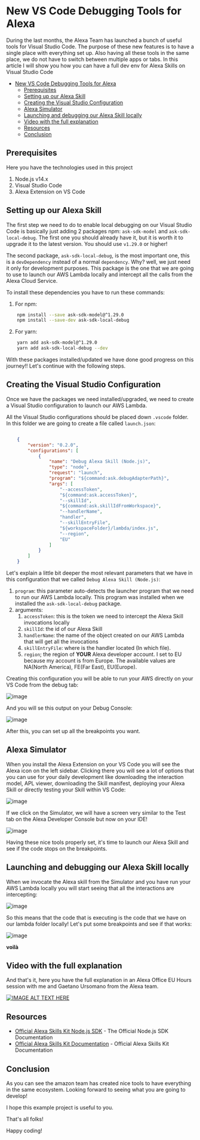 # New VS Code Debugging Tools for Alexa

During the last months, the Alexa Team has launched a bunch of useful tools for Visual Studio Code. The purpose of these new features is to have a single place with everything set up. Also having all these tools in the same place, we do not have to switch between multiple apps or tabs. In this article I will show you how you can have a full dev env for Alexa Skills on Visual Studio Code

<!-- TOC -->

- [New VS Code Debugging Tools for Alexa](#new-vs-code-debugging-tools-for-alexa)
  - [Prerequisites](#prerequisites)
  - [Setting up our Alexa Skill](#setting-up-our-alexa-skill)
  - [Creating the Visual Studio Configuration](#creating-the-visual-studio-configuration)
  - [Alexa Simulator](#alexa-simulator)
  - [Launching and debugging our Alexa Skill locally](#launching-and-debugging-our-alexa-skill-locally)
  - [Video with the full explanation](#video-with-the-full-explanation)
  - [Resources](#resources)
  - [Conclusion](#conclusion)

<!-- /TOC -->

## Prerequisites

Here you have the technologies used in this project
1. Node.js v14.x
2. Visual Studio Code
3. Alexa Extension on VS Code

## Setting up our Alexa Skill

The first step we need to do to enable local debugging on our Visual Studio Code is basically just adding 2 packages npm: `ask-sdk-model` and `ask-sdk-local-debug`. The first one you should already have it, but it is worth it to upgrade it to the latest version. You should use `v1.29.0` or higher!

The second package, `ask-sdk-local-debug`, is the most important one, this is a `devDependency` instead of a normal `dependency`. Why? well, we just need it only for development purposes. This package is the one that we are going to use to launch our AWS Lambda locally and intercept all the calls from the Alexa Cloud Service.

To install these dependencies you have to run these commands:
1. For npm:
```bash
    npm install --save ask-sdk-model@^1.29.0
    npm install --save-dev ask-sdk-local-debug
```
2. For yarn:
```bash
    yarn add ask-sdk-model@^1.29.0
    yarn add ask-sdk-local-debug --dev
```

With these packages installed/updated we have done good progress on this journey!! Let's continue with the following steps.

## Creating the Visual Studio Configuration

Once we have the packages we need installed/upgraded, we need to create a Visual Studio configuration to launch our AWS Lambda.

All the Visual Studio configurations should be placed down `.vscode` folder. In this folder we are going to create a file called `launch.json`:

```json

    {
        "version": "0.2.0",
        "configurations": [
            {
                "name": "Debug Alexa Skill (Node.js)",
                "type": "node",
                "request": "launch",
                "program": "${command:ask.debugAdapterPath}",
                "args": [
                    "--accessToken",
                    "${command:ask.accessToken}",
                    "--skillId",
                    "${command:ask.skillIdFromWorkspace}",
                    "--handlerName",
                    "handler",
                    "--skillEntryFile",
                    "${workspaceFolder}/lambda/index.js",
                    "--region",
                    "EU"
                ]
            }
        ]
    }

```

Let's explain a little bit deeper the most relevant parameters that we have in this configuration that we called `Debug Alexa Skill (Node.js)`:
1. `program`: this parameter auto-detects the launcher program that we need to run our AWS Lambda locally. This program was installed when we installed the `ask-sdk-local-debug` package.
2. arguments:
   1. `accessToken`: this is the token we need to intercept the Alexa Skill invocations locally
   2. `skillId`: the id of our Alexa Skill
   3. `handlerName`: the name of the object created on our AWS Lambda that will get all the invocations
   4. `skillEntryFile`: where is the handler located (In which file).
   5. `region`; the region of **YOUR** Alexa developer account. I set to EU because my account is from Europe. The available values are NA(North America), FE(Far East), EU(Europe).

Creating this configuration you will be able to run your AWS directly on your VS Code from the debug tab:

![image](./img/debug-tap.png)


And you will se this output on your Debug Console:

![image](./img/debug-console.png)

After this, you can set up all the breakpoints you want.

## Alexa Simulator

When you install the Alexa Extension on your VS Code you will see the Alexa icon on the left sidebar. Clicking there you will see a lot of options that you can use for your daily development like downloading the interaction model, APL viewer, downloading the Skill manifest, deploying your Alexa Skill or directly testing your Skill within VS Code:

![image](./img/alexa-extension.png)

If we click on the Simulator, we will have a screen very similar to the Test tab on the Alexa Developer Console but now on your IDE!

![image](./img/simulator.png)

Having these nice tools properly set, it's time to launch our Alexa Skill and see if the code stops on the breakpoints.

## Launching and debugging our Alexa Skill locally

When we invocate the Alexa skill from the Simulator and you have run your AWS Lambda locally you will start seeing that all the interactions are intercepting:

![image](/img/image.png)

So this means that the code that is executing is the code that we have on our lambda folder locally! Let's put some breakpoints and see if that works:


![image](/img/breakpoints.png)

**voilà**

## Video with the full explanation

And that's it, here you have the full explanation in an Alexa Office EU Hours session with me and Gaetano Ursomano from the Alexa team.

[![IMAGE ALT TEXT HERE](https://img.youtube.com/vi/9g1grjLBZOc/0.jpg)](https://www.youtube.com/watch?v=9g1grjLBZOc)


## Resources
* [Official Alexa Skills Kit Node.js SDK](https://www.npmjs.com/package/ask-sdk) - The Official Node.js SDK Documentation
* [Official Alexa Skills Kit Documentation](https://developer.amazon.com/docs/ask-overviews/build-skills-with-the-alexa-skills-kit.html) - Official Alexa Skills Kit Documentation

## Conclusion 

As you can see the amazon team has created nice tools to have everything in the same ecosystem. Looking forward to seeing what you are going to develop!

I hope this example project is useful to you.

That's all folks!

Happy coding!
